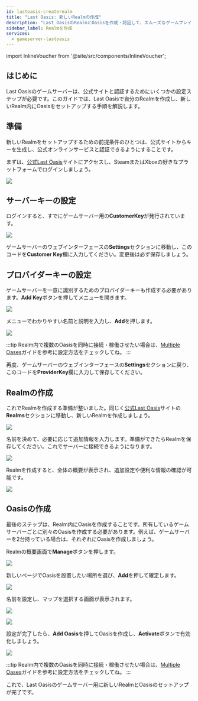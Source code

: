 ```yaml
---
id: lastoasis-createrealm
title: "Last Oasis: 新しいRealmの作成"
description: "Last OasisのRealmとOasisを作成・認証して、スムーズなゲームプレイとサーバー管理を実現する方法をチェック → 今すぐ詳しく見る"
sidebar_label: Realmを作成
services:
  - gameserver-lastoasis
---
```


import InlineVoucher from '@site/src/components/InlineVoucher';

## はじめに
Last Oasisのゲームサーバーは、公式サイトと認証するためにいくつかの設定ステップが必要です。このガイドでは、Last Oasisで自分のRealmを作成し、新しいRealm内にOasisをセットアップする手順を解説します。

<InlineVoucher />

## 準備
新しいRealmをセットアップするための前提条件のひとつは、公式サイトからキーを生成し、公式オンラインサービスと認証できるようにすることです。

まずは、[公式Last Oasis](https://myrealm.lastoasis.gg/)サイトにアクセスし、SteamまたはXboxの好きなプラットフォームでログインしましょう。

![](https://screensaver01.zap-hosting.com/index.php/s/Z2sPJLFks9LY8cg/preview)

## サーバーキーの設定
ログインすると、すでにゲームサーバー用の**CustomerKey**が発行されています。

![](https://screensaver01.zap-hosting.com/index.php/s/DgdDoCHf7DDjZ2s/preview)

ゲームサーバーのウェブインターフェースの**Settings**セクションに移動し、このコードを**Customer Key**欄に入力してください。変更後は必ず保存しましょう。

## プロバイダーキーの設定
ゲームサーバーを一意に識別するためのプロバイダーキーも作成する必要があります。**Add Key**ボタンを押してメニューを開きます。

![](https://screensaver01.zap-hosting.com/index.php/s/JMQPTZrHcCxgEz2/preview)

メニューでわかりやすい名前と説明を入力し、**Add**を押します。

![](https://screensaver01.zap-hosting.com/index.php/s/bfiaA2gjjjxESpM/preview)

:::tip
Realm内で複数のOasisを同時に接続・稼働させたい場合は、[Multiple Oases](lastoasis-multiple-oases.md)ガイドを参考に設定方法をチェックしてね。
:::

再度、ゲームサーバーのウェブインターフェースの**Settings**セクションに戻り、このコードを**ProviderKey**欄に入力して保存してください。

## Realmの作成
これでRealmを作成する準備が整いました。同じく[公式Last Oasis](https://myrealm.lastoasis.gg/)サイトの**Realms**セクションに移動し、新しいRealmを作成しましょう。

![](https://screensaver01.zap-hosting.com/index.php/s/ydzjKZTgG4L7QpQ/preview)

名前を決めて、必要に応じて追加情報を入力します。準備ができたらRealmを保存してください。これでサーバーに接続できるようになります。

![](https://screensaver01.zap-hosting.com/index.php/s/4rJq5r2zfHx66Qs/preview)

Realmを作成すると、全体の概要が表示され、追加設定や便利な情報の確認が可能です。

![](https://screensaver01.zap-hosting.com/index.php/s/j5egcHeicf3QPiR/preview)

## Oasisの作成
最後のステップは、Realm内にOasisを作成することです。所有しているゲームサーバーごとに別々のOasisを作成する必要があります。例えば、ゲームサーバーを2台持っている場合は、それぞれにOasisを作成しましょう。

Realmの概要画面で**Manage**ボタンを押します。

![](https://screensaver01.zap-hosting.com/index.php/s/GNDZ7DaeLT2qAoC/preview)

新しいページでOasisを設置したい場所を選び、**Add**を押して確定します。

![](https://screensaver01.zap-hosting.com/index.php/s/dXKXKod6y8NE8SC/preview)

名前を設定し、マップを選択する画面が表示されます。

![](https://screensaver01.zap-hosting.com/index.php/s/aKJmGmGQmz65Xnz/preview)

![](https://screensaver01.zap-hosting.com/index.php/s/Hrq49c3TArdYXdG/preview)

設定が完了したら、**Add Oasis**を押してOasisを作成し、**Activate**ボタンで有効化しましょう。

![](https://screensaver01.zap-hosting.com/index.php/s/tfEXd4GgAMDd8sE/preview)

:::tip
Realm内で複数のOasisを同時に接続・稼働させたい場合は、[Multiple Oases](lastoasis-multiple-oases.md)ガイドを参考に設定方法をチェックしてね。
:::

これで、Last Oasisのゲームサーバー用に新しいRealmとOasisのセットアップが完了です。

<InlineVoucher />
